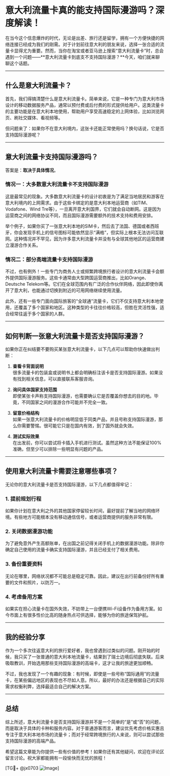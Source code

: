 # 意大利流量卡真的能支持国际漫游吗？深度解读！

在当今这个信息爆炸的时代，无论是出差、旅行还是留学，拥有一个方便快捷的网络连接已经成为我们的刚需。对于计划前往意大利的朋友来说，选择一张合适的流量卡显得尤为重要。然而，当你在淘宝或者亚马逊上搜索“意大利流量卡”时，总会遇到一个问题——**意大利流量卡到底支不支持国际漫游？**今天，咱们就来聊聊这个话题。

---

## 什么是意大利流量卡？

首先，我们得搞清楚什么是意大利流量卡。简单来说，它是一种专门为意大利市场设计的移动数据服务产品，通常以预付费或后付费的形式提供给用户。这类流量卡的主要功能是在意大利本地使用，帮助用户享受高速稳定的上网体验，比如浏览网页、刷社交媒体、看视频等。

但问题来了：如果你不在意大利境内，这张卡还能正常使用吗？换句话说，它是否支持国际漫游呢？

---

## 意大利流量卡支持国际漫游吗？

答案是：**取决于具体情况**。

### 情况一：大多数意大利流量卡不支持国际漫游

这是最常见的现象。大多数意大利流量卡的设计初衷是为了满足当地居民和游客在意大利境内的上网需求。由于这些卡绑定的是意大利本地运营商（如TIM、Vodafone、Wind Tre等），一旦离开意大利国界，它们就会自动断网。这是因为运营商之间的网络协议不同，而且国际漫游需要额外的技术支持和费用安排。

举个例子，如果你买了一张意大利本地的SIM卡，然后去了法国、德国或者西班牙，你会发现手机上的信号图标可能依然显示“满格”，但实际上根本无法访问互联网。这种情况并不罕见，因为许多意大利流量卡并没有与全球其他地区的运营商建立漫游合作关系。

### 情况二：部分高端流量卡支持国际漫游

不过，也有例外！一些专门为商务人士或频繁跨境旅行者设计的意大利流量卡会额外提供国际漫游服务。这些卡通常由大型跨国运营商推出，比如Orange、Deutsche Telekom等。它们在全球范围内有广泛的合作伙伴网络，因此即使你离开了意大利，也能通过切换到附近的可用网络继续使用流量。

此外，还有一些专门面向国际旅客的“全球通”流量卡，它们不仅支持意大利本地使用，还覆盖了多个国家和地区。这种类型的卡往往价格较高，但胜在灵活性强，适合经常往返于多个国家的人群。

---

## 如何判断一张意大利流量卡是否支持国际漫游？

如果你正在纠结要不要购买某张意大利流量卡，以下几点可以帮助你快速做出判断：

1. **查看卡背面说明**  
   很多流量卡的包装盒或说明书上都会明确标注该卡是否支持国际漫游。如果没有找到相关信息，可以直接联系客服咨询。

2. **询问具体国家支持范围**  
   即使某张卡声称支持国际漫游，也需要确认它是否覆盖你想去的目的地。毕竟，不同国家之间的漫游合作可能并不完全一致。

3. **留意价格结构**  
   如果一张意大利流量卡的价格明显低于同类产品，并且号称支持国际漫游，那么你需要警惕。很可能它只是在国内有效，到了国外就会失效。

4. **测试实际效果**  
   在出发前，你可以尝试将卡插入手机进行测试。虽然这种方法不能保证100%准确，但至少可以排除一些明显有问题的产品。

---

## 使用意大利流量卡需要注意哪些事项？

无论你的意大利流量卡是否支持国际漫游，以下几点都值得牢记：

### 1. 提前规划行程
如果你计划在意大利之外的其他国家停留较长时间，最好提前了解当地的网络环境。有些地方可能根本没有移动通信信号，或者运营商提供的服务非常有限。

### 2. 关闭数据漫游功能
为了避免意外产生高额账单，在出国之前记得关闭手机上的数据漫游功能。除非你确定自己使用的流量卡确实支持国际漫游，并且已经支付了相关费用。

### 3. 备份重要资料
无论在哪里，网络状况都不可能总是稳定可靠。因此，建议在出行前备份好所有重要的文件和照片，以防万一。

### 4. 考虑备用方案
如果实在担心流量卡在国外失效，不妨带上一台便携Wi-Fi设备作为备用方案。如今市面上有很多性价比高的随身热点可供选择，能够为你的旅途保驾护航。

---

## 我的经验分享

作为一个多次往返意大利的旅行爱好者，我也曾遇到过类似的问题。刚开始的时候，我只买了一张普通的意大利本地流量卡，结果到了瑞士边境后彻底失联。后来吸取教训，开始选用那些支持国际漫游的高端卡，这才让我的旅途更加顺畅。

不过，我也发现了一个有趣的现象：有时候，即使是一些号称“国际通用”的流量卡，在某些偏远地区的表现也不尽如人意。所以，最好的办法还是根据自己的实际需求权衡利弊，选择最适合自己的解决方案。

---

## 总结

综上所述，意大利流量卡是否支持国际漫游并不是一个简单的“是”或“否”的问题，而是取决于具体的卡种和服务内容。对于普通游客而言，建议优先考虑价格实惠且专注于意大利本地市场的流量卡；而对于经常跨境旅行的人来说，则可以尝试那些支持国际漫游的高端产品。

希望这篇文章能为你提供一些有价值的参考！如果你还有其他疑问，欢迎在评论区留言讨论。祝大家都能拥有一段愉快而无忧的旅程！

[TG💪+ @jx0703 ![Image](https://github.com/user-attachments/assets/dbca1d08-cadb-493c-b0ec-ad6f7a83f270)]